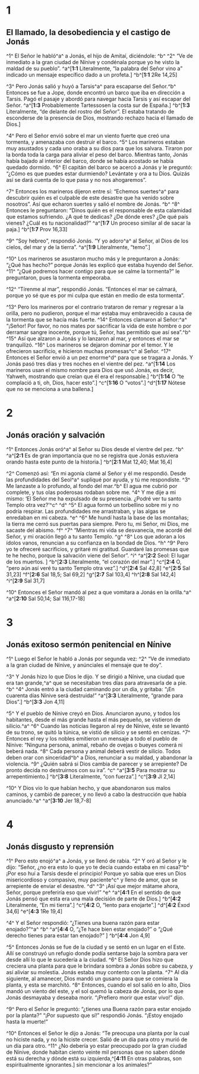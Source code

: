 # 1 
## El llamado, la desobediencia y el castigo de Jonás
^1^ El Señor le habló^a^ a Jonás, el hijo de Amitaí, diciéndole: ^b^ ^2^ “Ve de inmediato a la gran ciudad de Nínive y condénala porque yo he visto la maldad de su pueblo”. 
^a^[**1:1** Literalmente, “la palabra del Señor vino a” indicado un mensaje específico dado a un profeta.] ^b^[**1:1** 2Re 14,25]

^3^ Pero Jonás salió y huyó a Tarsis^a^ para escaparse del Señor.^b^ Entonces se fue a Jope, donde encontró un barco que iba en dirección a Tarsis. Pagó el pasaje y abordó para navegar hacia Tarsis y así escapar del Señor. 
^a^[**1:3** Probablemente Tartessosen la costa sur de España.] ^b^[**1:3** Literalmente, “de delante del rostro del Señor”. El estaba tratando de esconderse de la presencia de Dios, mostrando rechazo hacia el llamado de Dios.]

^4^ Pero el Señor envió sobre el mar un viento fuerte que creó una tormenta, y amenazaba con destruir el barco. ^5^ Los marineros estaban muy asustados y cada uno oraba a su dios para que los salvara. Tiraron por la borda toda la carga para aliviar el peso del barco. Mientras tanto, Jonás había bajado al interior del barco, donde se había acostado se había quedado dormido. ^6^ El capitán del barco se acercó a Jonás y le preguntó: “¿Cómo es que puedes estar durmiendo? Levántate y ora a tu Dios. Quizás así se dará cuenta de lo que pasa y no nos ahogaremos”. 

^7^ Entonces los marineros dijeron entre sí: “Echemos suertes^a^ para descubrir quién es el culpable de este desastre que ha venido sobre nosotros”. Así que echaron suertes y salió el nombre de Jonás. ^b^ ^8^ Entonces le preguntaron: “Dinos quién es el responsable de esta calamidad que estamos sufriendo. ¿A qué te dedicas? ¿De dónde eres? ¿De qué país vienes? ¿Cuál es tu nacionalidad?” 
^a^[**1:7** Un proceso similar al de sacar la paja.] ^b^[**1:7** Prov 16,33]

^9^ “Soy hebreo”, respondió Jonás. “Y yo adoro^a^ al Señor, al Dios de los cielos, del mar y de la tierra”. 
^a^[**1:9** Literalmente, “temo”.]

^10^ Los marineros se asustaron mucho más y le preguntaron a Jonás: “¿Qué has hecho?” porque Jonás les explicó que estaba huyendo del Señor. ^11^ “¿Qué podremos hacer contigo para que se calme la tormenta?” le preguntaron, pues la tormenta empeoraba. 

^12^ “Tírenme al mar”, respondió Jonás. “Entonces el mar se calmará, porque yo sé que es por mi culpa que están en medio de esta tormenta”. 

^13^ Pero los marineros por el contrario trataron de remar y regresar a la orilla, pero no pudieron, porque el mar estaba muy embravecido a causa de la tormenta que se hacía más fuerte. ^14^ Entonces clamaron al Señor:^a^ “¡Señor! Por favor, no nos mates por sacrificar la vida de este hombre o por derramar sangre inocente, porque tú, Señor, has permitido que así sea”.^b^ ^15^ Así que alzaron a Jonás y lo lanzaron al mar, y entonces el mar se tranquilizó. ^16^ Los marineros se dejaron dominar por el temor. Y le ofrecieron sacrificio, e hicieron muchas promesas^c^ al Señor. ^17^ Entonces el Señor envió a un pez enorme^d^ para que se tragara a Jonás. Y Jonás pasó tres días y tres noches en el vientre del pez.
^a^[**1:14** Los marineros usan el mismo nombre para Dios que usó Jonás, es decir, Yahweh, mostrando que creían que él era el responsable.] ^b^[**1:14** O “te complació a ti, oh, Dios, hacer esto”.] ^c^[**1:16** O “votos”.] ^d^[**1:17** Nótese que no se menciona a una ballena.]

# 2 
## Jonás oración y salvación
^1^ Entonces Jonás oró^a^ al Señor su Dios desde el vientre del pez. ^b^ 
^a^[**2:1** Es de gran importancia que no se registra que Jonás estuviera orando hasta este punto de la historia.] ^b^[**2:1** Mat 12,40; Mat 16,4]

^2^ Comenzó así: “En mi agonía clamé al Señor y él me respondió. Desde las profundidades del Seol^a^ supliqué por ayuda, y tú me respondiste. ^3^ Me lanzaste a lo profundo, al fondo del mar.^b^ El agua me cubrió por complete, y tus olas poderosas rodaban sobre me. ^4^ Y me dije a mi mismo: ‘El Señor me ha expulsado de su presencia. ¿Podré ver tu santo Templo otra vez?’^c^ ^d^ ^5^ El agua formó un torbellino sobre mi y no podría respirar. Las profundidades me arrastraban, y las algas se enredaban en mi cabeza. ^e^ ^6^ Me hundí hasta la base de las montañas; la tierra me cerró sus puertas para siempre. Pero tu, mi Señor, mi Dios, me sacaste del abismo. ^f^ ^7^ “Mientras mi vida se desvanecía, me acordé del Señor, y mi oración llegó a tu santo Templo. ^g^ ^8^ Los que adoran a los ídolos vanos, renuncian a su confianza en la bondad de Dios. ^h^ ^9^ Pero yo te ofreceré sacrificios, y gritaré mi gratitud. Guardaré las promesas que te he hecho, porque la salvación viene del Señor”. ^i^ 
^a^[**2:2** Seol: El lugar de los muertos. ] ^b^[**2:3** Literalmente, “el corazón del mar”.] ^c^[**2:4** O, “pero aún así veré tu santo Templo otra vez”.] ^d^[**2:4** Sal 42,8] ^e^[**2:5** Sal 31,23] ^f^[**2:6** Sal 18,5; Sal 69,2] ^g^[**2:7** Sal 103,4] ^h^[**2:8** Sal 142,4] ^i^[**2:9** Sal 31,7]

^10^ Entonces el Señor mandó al pez a que vomitara a Jonás en la orilla.^a^ 
^a^[**2:10** Sal 50,14; Sal 116,17-18]

# 3 
## Jonás exitoso sermón penitencial en Nínive
^1^ Luego el Señor le habló a Jonás por segunda vez: ^2^ “Ve de inmediato a la gran ciudad de Nínive, y anúnciales el mensaje que te doy”. 

^3^ Y Jonás hizo lo que Dios le dijo. Y se dirigió a Nínive, una ciudad que era tan grande,^a^ que se necesitaban tres días para atravesarla de a pie. ^b^ ^4^ Jonás entró a la ciudad caminando por un día, y gritaba: “¡En cuarenta días Nínive será destruida!” 
^a^[**3:3** Literalmente, “grande para Dios”.] ^b^[**3:3** Jon 4,11]

^5^ Y el pueblo de Nínive creyó en Dios. Anunciaron ayuno, y todos los habitantes, desde el más grande hasta el más pequeño, se vistieron de silicio.^a^ ^6^ Cuando las noticias llegaron al rey de Nínive, éste se levantó de su trono, se quitó la túnica, se vistió de silicio y se sentó en cenizas. ^7^ Entonces el rey y los nobles emitieron un mensaje a todo el pueblo de Nínive: “Ninguna persona, animal, rebaño de ovejas o bueyes comerá ni beberá nada. ^8^ Cada persona y animal deberá vestir de silicio. Todos deben orar con sinceridad^b^ a Dios, renunciar a su maldad, y abandonar la violencia. ^9^ ¿Quién sabrá si Dios cambia de parecer y se arrepiente? De pronto decida no destruirnos con su ira”. ^c^ 
^a^[**3:5** Para mostrar su arrepentimiento.] ^b^[**3:8** Literalmente, “con fuerza”.] ^c^[**3:9** Jl 2,14]

^10^ Y Dios vio lo que habían hecho, y que abandonaron sus malos caminos, y cambió de parecer, y no llevó a cabo la destrucción que había anunciado.^a^ 
^a^[**3:10** Jer 18,7-8]

# 4 
## Jonás disgusto y reprensión
^1^ Pero esto enojó^a^ a Jonás, y se llenó de rabia. ^2^ Y oró al Señor y le dijo: “Señor, ¿no era esto lo que yo te decía cuando estaba en mi casa?^b^ ¡Por eso huí a Tarsis desde el principio! Porque yo sabia que eres un Dios misericordioso y compasivo, muy paciente^c^ y lleno de amor, que se arrepiente de enviar el desastre. ^d^ ^3^ ¡Así que mejor mátame ahora, Señor, porque preferiría eso que vivir!” ^e^ 
^a^[**4:1** En el sentido de que Jonás pensó que esta era una mala decisión de parte de Dios.] ^b^[**4:2** Literalmente, “En mi tierra”.] ^c^[**4:2** O, “lento para enojarte”.] ^d^[**4:2** Éxod 34,6] ^e^[**4:3** 1Re 19,4]

^4^ Y el Señor respondió: “¿Tienes una buena razón para estar enojado?”^a^ ^b^ 
^a^[**4:4** O, “¿Te hace bien estar enojado?” o “¿Qué derecho tienes para estar tan enojado?” ] ^b^[**4:4** Jon 4,9]

^5^ Entonces Jonás se fue de la ciudad y se sentó en un lugar en el Este. Allí se construyó un refugio donde podía sentarse bajo la sombra para ver desde allí lo que le sucedería a la ciudad. ^6^ El Señor Dios hizo que creciera una planta para que le brindara sombra a Jonás sobre su cabeza, y así aliviar su molestia. Jonás estaba muy contento con la planta. ^7^ Al día siguiente, al amanecer, Dios mandó un gusano para que se comiera la planta, y esta se marchitó. ^8^ Entonces, cuando el sol salió en lo alto, Dios mandó un viento del este, y el sol quemó la cabeza de Jonás, por lo que Jonás desmayaba y deseaba morir. “¡Prefiero morir que estar vivo!” dijo. 

^9^ Pero el Señor le preguntó: “¿tienes una Buena razón para estar enojado por la planta?” “¡Por supuesto que sí!” respondió Jonás. “¡Estoy enojado hasta la muerte!” 

^10^ Entonces el Señor le dijo a Jonás: “Te preocupa una planta por la cual no hiciste nada, y no la hiciste crecer. Salió de un día para otro y murió de un día para otro. ^11^ ¿No debería yo estar preocupado por la gran ciudad de Nínive, donde habitan ciento veinte mil personas que no saben dónde está su derecha y dónde está su izquierda,^[**4:11** En otras palabras, son espiritualmente ignorantes.] sin mencionar a los animales?” 